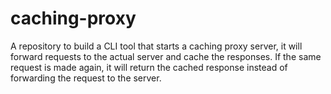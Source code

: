 # caching-proxy
A repository to build a CLI tool that starts a caching proxy server, it will forward requests to the actual server and cache the responses. If the same request is made again, it will return the cached response instead of forwarding the request to the server.
